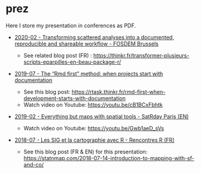 
<!-- README.md is generated from README.Rmd. Please edit that file -->

# prez

Here I store my presentation in conferences as PDF.

  - [2020-02 - Transforming scattered analyses into a documented,
    reproducible and shareable workflow - FOSDEM
    Brussels](https://github.com/statnmap/prez/blob/master/2020-02_FOSDEM_Rochette_prez.pdf)
    
      - See related blog post (FR) :
        <https://thinkr.fr/transformer-plusieurs-scripts-eparpilles-en-beau-package-r/>

  - [2019-07 - The “Rmd first” method: when projects start with
    documentation](https://github.com/statnmap/prez/blob/master/2019-07_useR_Toulouse.pdf)
    
      - See this blog post:
        <https://rtask.thinkr.fr/rmd-first-when-development-starts-with-documentation>
      - Watch video on Youtube: <https://youtu.be/cB1BCxFbhtk>

  - [2019-02 - Everything but maps with spatial tools - SatRday Paris
    (EN)](https://github.com/statnmap/prez/blob/master/2019-02-22_SatRdays_Paris.pdf)
    
      - Watch video on Youtube: <https://youtu.be/Gwb1aeD_sVs>

  - [2018-07 - Les SIG et la cartographie avec R - Rencontres R
    (FR)](https://github.com/statnmap/prez/blob/master/2018-07-06_RR2018_Statnmap.pdf)
    
      - See this blog post (FR & EN) for this presentation:
        <https://statnmap.com/2018-07-14-introduction-to-mapping-with-sf-and-co/>
